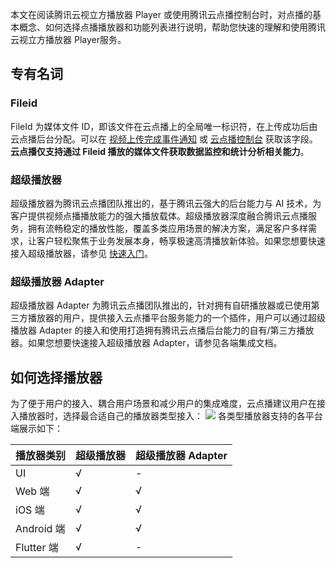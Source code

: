 本文在阅读腾讯云视立方播放器 Player 或使用腾讯云点播控制台时，对点播的基本概念、如何选择点播播放器和功能列表进行说明，帮助您快速的理解和使用腾讯云视立方播放器 Player服务。

## 专有名词
[](id:specificWords)
### Fileid
FileId 为媒体文件 ID，即该文件在云点播上的全局唯一标识符，在上传成功后由云点播后台分配。可以在 [视频上传完成事件通知](https://cloud.tencent.com/document/product/266/7830) 或 [云点播控制台](https://console.cloud.tencent.com/vod) 获取该字段。**云点播仅支持通过 Fileid 播放的媒体文件获取数据监控和统计分析相关能力**。

### 超级播放器
超级播放器为腾讯云点播团队推出的，基于腾讯云强大的后台能力与 AI 技术，为客户提供视频点播播放能力的强大播放载体。超级播放器深度融合腾讯云点播服务，拥有流畅稳定的播放性能，覆盖多类应用场景的解决方案，满足客户多样需求，让客户轻松聚焦于业务发展本身，畅享极速高清播放新体验。如果您想要快速接入超级播放器，请参见 [快速入门](https://cloud.tencent.com/document/product/266/46217)。

### 超级播放器 Adapter
超级播放器 Adapter 为腾讯云点播团队推出的，针对拥有自研播放器或已使用第三方播放器的用户，提供接入云点播平台服务能力的一个插件，用户可以通过超级播放器 Adapter 的接入和使用打造拥有腾讯云点播后台能力的自有/第三方播放器。如果您想要快速接入超级播放器 Adapter，请参见各端集成文档。

## 如何选择播放器
[](id:choosePlayer)
为了便于用户的接入、耦合用户场景和减少用户的集成难度，云点播建议用户在接入播放器时，选择最合适自己的播放器类型接入：
![](https://main.qcloudimg.com/raw/4332d4cf570a71ec4e455729d4d46673.png)
各类型播放器支持的各平台端展示如下：

| 播放器类别     | 超级播放器 | 超级播放器 Adapter |
| --------- | ----- | ------------- |
| UI        | √     | \-            |
| Web 端      | √     | √             |
| iOS 端      | √     | √             |
| Android 端 | √     | √             |
| Flutter 端  | √     | \-            |
